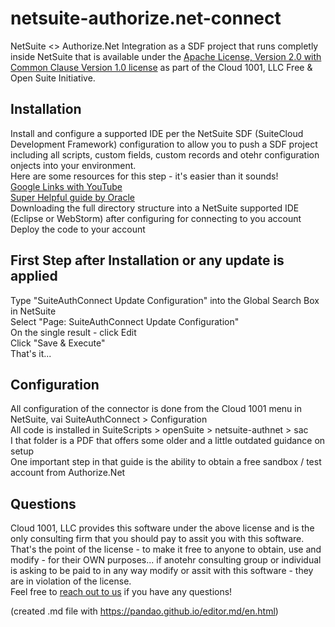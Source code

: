 # netsuite-authorize.net-connect
NetSuite <> Authorize.Net Integration as a SDF project that runs completly inside NetSuite that is available under the [Apache License, Version 2.0 with Common Clause Version 1.0 license](https://www.gocloud1001.com/cloud1001-software-licence/ "Apache License, Version 2.0 with Common Clause Version 1.0 license") as part of the Cloud 1001, LLC Free & Open Suite Initiative.

## Installation
Install and configure a supported IDE per the NetSuite SDF (SuiteCloud Development Framework) configuration to allow you to push a SDF project including all scripts, custom fields, custom records and otehr configuration onjects into your environment.<br/>
Here are some resources for this step - it's easier than it sounds!<br/>
[Google Links with YouTube](https://www.google.com/search?q=how+to+configure+eclipse+for+sdf "Google Links with YouTube")<br/>
[Super Helpful guide by Oracle](https://docs.oracle.com/cloud/latest/netsuitecs_gs/NSIDE/NSIDE.pdf "Super Helpful guide by Oracle")<br/>
Downloading the full directory structure into a NetSuite supported IDE (Eclipse or WebStorm) after configuring for connecting to you account<br/>
Deploy the code to your account

## First Step after Installation or any update is applied
Type "SuiteAuthConnect Update Configuration" into the Global Search Box in NetSuite<br/>
Select "Page: SuiteAuthConnect Update Configuration"<br/>
On the single result - click Edit<br/>
Click "Save & Execute"<br/>
That's it...

## Configuration
All configuration of the connector is done from the Cloud 1001 menu in NetSuite, vai SuiteAuthConnect > Configuration<br/>
All code is installed in SuiteScripts > openSuite > netsuite-authnet > sac<br/>
I that folder is a PDF that offers some older and a little outdated guidance on setup<br/>
One important step in that guide is the ability to obtain a free sandbox / test account from Authorize.Net


## Questions
Cloud 1001, LLC provides this software under the above license and is the only consulting firm that you should pay to assit you with this software.  That's the point of the license - to make it free to anyone to obtain, use and modify - for their OWN purposes...  if anotehr consulting group or individual is asking to be paid to in any way modify or assit with this software - they are in violation of the license.<br/>
Feel free to [reach out to us](https://www.gocloud1001.com "reach out to us") if you have any questions!

(created .md file with https://pandao.github.io/editor.md/en.html)

